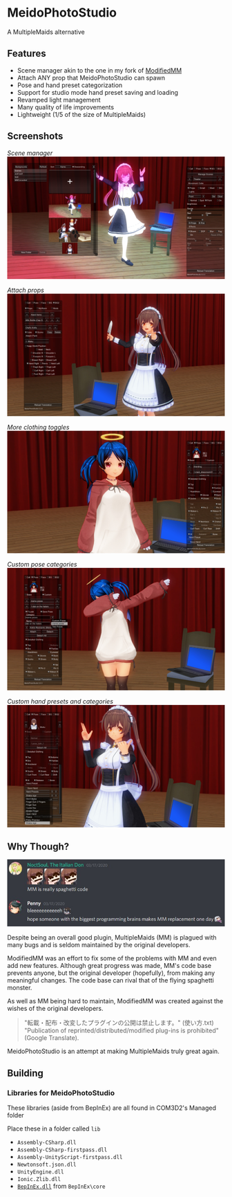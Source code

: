 # MeidoPhotoStudio

A MultipleMaids alternative

## Features

* Scene manager akin to the one in my fork of [ModifiedMM](https://git.coder.horse/habeebweeb/modifiedMM)
* Attach ANY prop that MeidoPhotoStudio can spawn
* Pose and hand preset categorization
* Support for studio mode hand preset saving and loading
* Revamped light management
* Many quality of life improvements
* Lightweight (1/5 of the size of MultipleMaids)

## Screenshots

*Scene manager*  
![Scene manager screenshot](./img/scene_manager.jpg)

*Attach props*  
![Attach prop screenshot](./img/attach_prop.jpg)

*More clothing toggles*  
![Clothing toggles screenshot](./img/more_clothing_toggles.jpg)

*Custom pose categories*  
![Custom pose screenshot](./img/custom_pose.jpg)

*Custom hand presets and categories*  
![Custom pose screenshot](./img/hand_presets.jpg)

## Why Though?

![MM is spaghetti code](./img/spaghetti_code.jpg)

Despite being an overall good plugin, MultipleMaids (MM) is plagued with many bugs and is seldom maintained by the original developers.

ModifiedMM was an effort to fix some of the problems with MM and even add new features. Although great progress was made, MM's code base prevents anyone, but the original developer (hopefully), from making any meaningful changes. The code base can rival that of the flying spaghetti monster.

As well as MM being hard to maintain, ModifiedMM was created against the wishes of the original developers.

> "転載・配布・改変したプラグインの公開は禁止します。" (使い方.txt)  
> "Publication of reprinted/distributed/modified plug-ins is prohibited" (Google Translate).

MeidoPhotoStudio is an attempt at making MultipleMaids truly great again.

## Building

### Libraries for MeidoPhotoStudio

These libraries (aside from BepInEx) are all found in COM3D2's Managed folder

Place these in a folder called `lib`

* `Assembly-CSharp.dll`
* `Assembly-CSharp-firstpass.dll`
* `Assembly-UnityScript-firstpass.dll`
* `Newtonsoft.json.dll`
* `UnityEngine.dll`
* `Ionic.Zlib.dll`
* [`BepInEx.dll`](https://github.com/BepInEx/BepInEx/releases) from `BepInEx\core`
